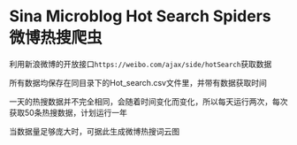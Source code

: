 # Sina Microblog Hot Search Spiders 微博热搜爬虫

利用新浪微博的开放接口`https://weibo.com/ajax/side/hotSearch`获取数据

所有数据均保存在同目录下的Hot_search.csv文件里，并带有数据获取时间

一天的热搜数据并不完全相同，会随着时间变化而变化，所以每天运行两次，每次获取50条热搜数据，计划运行一年

当数据量足够庞大时，可据此生成微博热搜词云图
